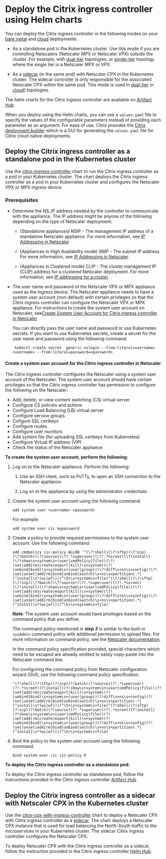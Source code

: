 # Deploy the Citrix ingress controller using Helm charts

You can deploy the Citrix ingress controller in the following modes on your [bare metal](https://github.com/netscaler/netscaler-k8s-ingress-controller/tree/master/deployment/baremetal) and [cloud](https://github.com/netscaler/netscaler-k8s-ingress-controller/tree/master/deployment) deployments:

-  As a standalone pod in the Kubernetes cluster. Use this mode if you are controlling Netscalers (Netscaler MPX or Netscaler VPX) outside the cluster. For example, with [dual-tier](../deployment-topologies.md#dual-tier-topology) topologies, or [single-tier](../deployment-topologies.md#single-tier-topology) topology where the single tier is a Netscaler MPX or VPX.

-  As a [sidecar](https://kubernetes.io/docs/concepts/workloads/pods/pod-overview/) (in the same pod) with Netscaler CPX in the Kubernetes cluster. The sidecar controller is only responsible for the associated Netscaler CPX within the same pod. This mode is used in [dual-tier](../deployment-topologies.md#dual-tier-topology) or [cloud](../deployment-topologies.md#cloud-topology)) topologies.

The helm charts for the Citrix ingress controller are available on [Artifact Hub](https://artifacthub.io/).

 When you deploy using the Helm charts, you can use a `values.yaml` file to specify the values of the configurable parameters instead of providing each parameter as an argument. For ease of use, Citrix provides the [Citrix deployment builder](https://netscaler.github.io/netscaler-k8s-ingress-controller/) which is a GUI for generating the `values.yaml` file for Citrix cloud native deployments.

## Deploy the Citrix ingress controller as a standalone pod in the Kubernetes cluster

Use the [citrix-ingress-controller](https://artifacthub.io/packages/helm/netscaler/netscaler-ingress-controller) chart to run the Citrix ingress controller as a pod in your Kubernetes cluster. The chart deploys the Citrix ingress controller as a pod in your Kubernetes cluster and configures the Netscaler VPX or MPX ingress device.

### Prerequisites

-  Determine the NS_IP address needed by the controller to communicate with the appliance. The IP address might be anyone of the following depending on the type of Netscaler deployment:

    -  (Standalone appliances) NSIP - The management IP address of a standalone Netscaler appliance. For more information, see [IP Addressing in Netscaler](https://docs.citrix.com/en-us/citrix-adc/12-1/networking/ip-addressing.html).

    -  (Appliances in High Availability mode) SNIP - The subnet IP address. For more information, see [IP Addressing in Netscaler](https://docs.citrix.com/en-us/citrix-adc/12-1/networking/ip-addressing.html).

    -  (Appliances in Clustered mode) CLIP - The cluster management IP (CLIP) address for a clustered Netscaler deployment. For more information, see [IP addressing for a cluster](https://docs.citrix.com/en-us/citrix-adc/12-1/clustering/cluster-overview/ip-addressing.html).

-  The user name and password of the Netscaler VPX or MPX appliance used as the Ingress device. The Netscaler appliance needs to have a system user account (non-default) with certain privileges so that the Citrix ingress controller can configure the Netscaler VPX or MPX appliance. For instructions to create the system user account on Netscaler, see[Create System User Account for Citrix ingress controller in Netscaler](#create-system-user-account-for-citrix-ingress-controller-in-citrix-adc).

    You can directly pass the user name and password or use Kubernetes secrets. If you want to use Kubernetes secrets, create a secret for the user name and password using the following command:

        kubectl create secret  generic nslogin --from-literal=username=<username> --from-literal=password=<password>

#### Create a system user account for the Citrix ingress controller in Netscaler

The Citrix ingress controller configures the Netscaler using a system user account of the Netscaler. The system user account should have certain privileges so that the Citrix ingress controller has permission to configure the following on the Netscaler:

-  Add, delete, or view content switching (CS) virtual server
-  Configure CS policies and actions
-  Configure Load Balancing (LB) virtual server
-  Configure service groups
-  Cofigure SSL certkeys
-  Configure routes
-  Configure user monitors
-  Add system file (for uploading SSL certkeys from Kubernetes)
-  Configure Virtual IP address (VIP)
-  Check the status of the Netscaler appliance

**To create the system user account, perform the following:**

1.  Log on to the Netscaler appliance. Perform the following:
    1.  Use an SSH client, such as PuTTy, to open an SSH connection to the Netscaler appliance.

    2.  Log on to the appliance by using the administrator credentials.

2.  Create the system user account using the following command:

        add system user <username> <password>

    For example:

        add system user cic mypassword

3.  Create a policy to provide required permissions to the system user account. Use the following command:

        add cmdpolicy cic-policy ALLOW '^(\?!shell)(\?!sftp)(\?!scp)(\?!batch)(\?!source)(\?!.*superuser)(\?!.*nsroot)(\?!install)(\?!show\s+system\s+(user|cmdPolicy|file))(\?!(set|add|rm|create|export|kill)\s+system)(\?!(unbind|bind)\s+system\s+(user|group))(\?!diff\s+ns\s+config)(\?!(set|unset|add|rm|bind|unbind|switch)\s+ns\s+partition).*|(^install\s*(wi|wf))|(^\S+\s+system\s+file)^(\?!shell)(\?!sftp)(\?!scp)(\?!batch)(\?!source)(\?!.*superuser)(\?!.*nsroot)(\?!install)(\?!show\s+system\s+(user|cmdPolicy|file))(\?!(set|add|rm|create|export|kill)\s+system)(\?!(unbind|bind)\s+system\s+(user|group))(\?!diff\s+ns\s+config)(\?!(set|unset|add|rm|bind|unbind|switch)\s+ns\s+partition).*|(^install\s*(wi|wf))|(^\S+\s+system\s+file)'

    **Note**: The system user account would have privileges based on the command policy that you define.

    The command policy mentioned in ***step 3*** is similar to the built-in `sysAdmin` command policy with additional permission to upload files.  For more information on command policy, see the [Netscaler documentation](https://docs.citrix.com/en-us/citrix-adc/current-release/system/authentication-and-authorization-for-system-user/user-usergroups-command-policies.html#configure-command-policies).

    In the command policy specification provided, special characters which need to be escaped are already omitted to easily copy-paste into the Netscaler command line.

    For configuring the command policy from Netscaler configuration wizard (GUI), use the following command policy specification.

        ^(?!shell)(?!sftp)(?!scp)(?!batch)(?!source)(?!.*superuser)(?!.*nsroot)(?!install)(?!show\s+system\s+(user|cmdPolicy|file))(?!(set|add|rm|create|export|kill)\s+system)(?!(unbind|bind)\s+system\s+(user|group))(?!diff\s+ns\s+config)(?!(set|unset|add|rm|bind|unbind|switch)\s+ns\s+partition).*|(^install\s*(wi|wf))|(^\S+\s+system\s+file)^(?!shell)(?!sftp)(?!scp)(?!batch)(?!source)(?!.*superuser)(?!.*nsroot)(?!install)(?!show\s+system\s+(user|cmdPolicy|file))(?!(set|add|rm|create|export|kill)\s+system)(?!(unbind|bind)\s+system\s+(user|group))(?!diff\s+ns\s+config)(?!(set|unset|add|rm|bind|unbind|switch)\s+ns\s+partition).*|(^install\s*(wi|wf))|(^\S+\s+system\s+file)


4.  Bind the policy to the system user account using the following command:

        bind system user cic cic-policy 0

**To deploy the Citrix ingress controller as a standalone pod:**

To deploy the Citrix ingress controller as standalone pod, follow the instructions provided in the Citrix ingress controller [Artifact Hub](https://artifacthub.io/packages/helm/netscaler/netscaler-ingress-controller).

## Deploy the Citrix ingress controller as a sidecar with Netscaler CPX in the Kubernetes cluster

Use the [citrix-cpx-with-ingress-controller](https://artifacthub.io/packages/helm/netscaler/citrix-cpx-with-ingress-controller) chart to deploy a Netscaler CPX with Citrix ingress controller as a [sidecar](https://kubernetes.io/docs/concepts/workloads/pods/pod-overview/). The chart deploys a Netscaler CPX instance that is used for load balancing the North-South traffic to the microservices in your Kubernetes cluster. The sidecar Citrix ingress controller configures the Netscaler CPX.

To deploy Netscaler CPX with the Citrix ingress controller as a sidecar, follow the instruction provided in the Citrix ingress controller [Helm Hub](https://artifacthub.io/packages/helm/netscaler/citrix-cpx-with-ingress-controller).
